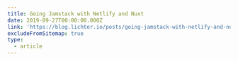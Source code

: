 ```yaml
---
title: Going Jamstack with Netlify and Nuxt
date: 2019-09-27T00:00:00.000Z
link: 'https://blog.lichter.io/posts/going-jamstack-with-netlify-and-nuxt/'
excludeFromSitemap: true
type:
  - article
---
```

